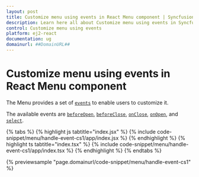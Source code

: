 ```yaml
---
layout: post
title: Customize menu using events in React Menu component | Syncfusion
description: Learn here all about Customize menu using events in Syncfusion React Menu component of Syncfusion Essential JS 2 and more.
control: Customize menu using events 
platform: ej2-react
documentation: ug
domainurl: ##DomainURL##
---
```


# Customize menu using events in React Menu component

The Menu provides a set of [`events`](https://ej2.syncfusion.com/react/documentation/api/menu#events) to enable users to customize it.

The available events are [`beforeOpen`](https://ej2.syncfusion.com/react/documentation/api/menu/#beforeclose), [`beforeClose`](../..api//menu/#beforeopen), [`onClose`](https://ej2.syncfusion.com/react/documentation/api/menu/#onclose), [`onOpen`](https://ej2.syncfusion.com/react/documentation/api/menu/#onopen), and [`select`](../..api//menu/#select).

{% tabs %}
{% highlight js tabtitle="index.jsx" %}
{% include code-snippet/menu/handle-event-cs1/app/index.jsx %}
{% endhighlight %}
{% highlight ts tabtitle="index.tsx" %}
{% include code-snippet/menu/handle-event-cs1/app/index.tsx %}
{% endhighlight %}
{% endtabs %}

 {% previewsample "page.domainurl/code-snippet/menu/handle-event-cs1" %}
